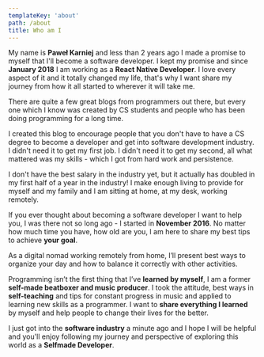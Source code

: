 ```yaml
---
templateKey: 'about'
path: /about
title: Who am I
---
```


My name is **Paweł Karniej** and less than 2 years ago I made a promise to myself that I'll become a software developer. I kept my promise and since **January 2018** I am working as a **React Native Developer**. I love every aspect of it and it totally changed my life, that's why I want share my journey from how it all started to  wherever it will take me.

There are quite a few great blogs from programmers out there, but every one which I know was created by CS students and people who has been doing programming for a long time.

I created this blog to encourage people that you don't have to have a CS degree to become a developer and get into software development industry. I didn't need it to get my first job. I didn't need it to get my second, all what mattered was my skills - which I got from hard work and persistence.

I don't have the best salary in the industry yet, but it actually has doubled in my first half of a year in the industry! I make enough living to provide for myself and my family and I am sitting at home, at my desk, working remotely.

If you ever thought about becoming a software developer I want to help you, I was there not so long ago - I started in **November 2016**. No matter how much time you have, how old are you, I am here to share my best tips to achieve **your goal**.

As a digital nomad working remotely from home, I’ll present best ways to organize your day and how to balance it correctly with other activities.

Programming isn’t the first thing that I’ve **learned by myself**, I am a former **self-made beatboxer and music producer**. I took the attitude, best ways in **self-teaching** and tips for constant progress in music and applied to learning new skills as a programmer. I want to **share everything I learned** by myself and help people to change their lives for the better.

I just got into the **software industry** a minute ago and I hope I will be helpful and you'll enjoy following my journey and perspective of exploring this world as a **Selfmade Developer**.

